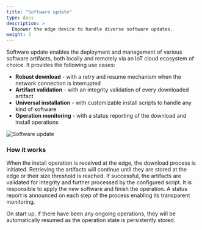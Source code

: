 ```yaml
---
title: "Software update"
type: docs
description: >
  Empower the edge device to handle diverse software updates.
weight: 3
---
```


Software update enables the deployment and management of various software artifacts, both locally and remotely via an IoT cloud ecosystem of choice. It provides the following use cases:

* **Robust download** - with a retry and resume mechanism when the network connection is interrupted
* **Artifact validation** - with an integrity validation of every downloaded artifact
* **Universal installation** - with customizable install scripts to handle any kind of software
* **Operation monitoring** - with a status reporting of the download and install operations

![Software update](/kanto/images/docs/concepts/software-update.png)

### How it works

When the install operation is received at the edge, the download process is initiated. Retrieving the artifacts will continue until they are stored at the edge or their size threshold is reached. If successful, the artifacts are validated for integrity and further processed by the configured script. It is responsible to apply the new software and finish the operation. A status report is announced on each step of the process enabling its transparent monitoring.

On start up, if there have been any ongoing operations, they will be automatically resumed as the operation state is persistently stored.

